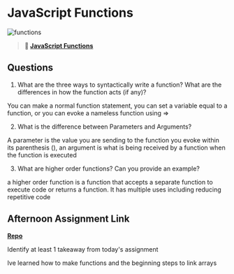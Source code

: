 # JavaScript Functions

![functions](https://bcw.blob.core.windows.net/public/img/function-anatomy.jpg)

> **📖 [JavaScript Functions](https://codeworksacademy.com/fs-student-guide/resources/wk2/02-Functions)**

## Questions

1. What are the three ways to syntactically write a function? What are the differences in how the function acts (if any)?

You can make a normal function statement, you can set a variable equal to a function, or you can evoke a nameless function using =>

2. What is the difference between Parameters and Arguments?

A parameter is the value you are sending to the function you evoke within its parenthesis (), an argument is what is being received by a function when the function is executed

3. What are higher order functions? Can you provide an example?

a higher order function is a function that accepts a separate function to execute code or returns a function. It has multiple uses including reducing repetitive code 

## Afternoon Assignment Link

**[Repo](https://github.com/Tmontandon/warehouse-project)**

Identify at least 1 takeaway from today's assignment

Ive learned how to make functions and the beginning steps to link arrays